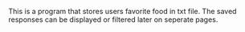 This is a program that stores users favorite food in txt file. The saved responses can be displayed or filtered later on seperate pages.